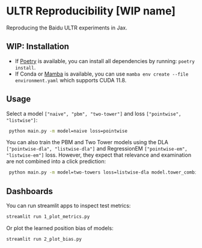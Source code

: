 # ULTR Reproducibility [WIP name]
Reproducing the Baidu ULTR experiments in Jax.

## WIP: Installation
* If [Poetry](https://python-poetry.org/docs/cli/) is available, you can install all dependencies by running: `poetry install`.
* If Conda or [Mamba](https://mamba.readthedocs.io/en/latest/user_guide/mamba.html) is available, you can use `mamba env create --file environment.yaml` which supports CUDA 11.8.

## Usage
Select a model `["naive", "pbm", "two-tower"]` and loss `["pointwise", "listwise"]`:
```bash
 python main.py -m model=naive loss=pointwise
```

You can also train the PBM and Two Tower models using the DLA `["pointwise-dla", "listwise-dla"]` and RegressionEM `["pointwise-em", "listwise-em"]` loss. However, they expect that relevance and examination are not combined into a click prediction:  
```bash
 python main.py -m model=two-towers loss=listwise-dla model.tower_combination=NONE
```

## Dashboards
You can run streamlit apps to inspect test metrics:
```bash
streamlit run 1_plot_metrics.py
```
Or plot the learned position bias of models:
```bash
streamlit run 2_plot_bias.py
```
